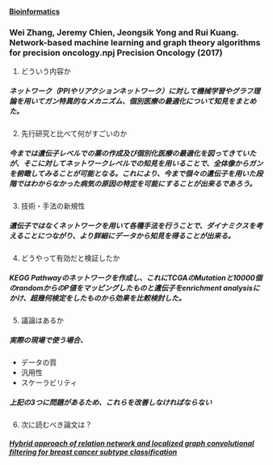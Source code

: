 #### [Bioinformatics](http://inoue0426.me/Bioinformatics)

### Wei Zhang, Jeremy Chien, Jeongsik Yong and Rui Kuang. Network-based machine learning and graph theory algorithms for precision oncology.npj Precision Oncology (2017)

1. どういう内容か
##### ネットワーク（PPIやリアクションネットワーク）に対して機械学習やグラフ理論を用いてガン特異的なメカニズム、個別医療の最適化について知見をまとめた。
2. 先行研究と比べて何がすごいのか
##### 今までは遺伝子レベルでの薬の作成及び個別化医療の最適化を図ってきていたが、そこに対してネットワークレベルでの知見を用いることで、全体像からガンを俯瞰してみることが可能となる。これにより、今まで個々の遺伝子を用いた段階ではわからなかった病気の原因の特定を可能にすることが出来るであろう。
3. 技術・手法の新規性
##### 遺伝子ではなくネットワークを用いて各種手法を行うことで、ダイナミクスを考えることにつながり、より詳細にデータから知見を得ることが出来る。
4. どうやって有効だと検証したか
##### KEGG Pathwayのネットワークを作成し、これにTCGAのMutationと10000個のrandomからのP値をマッピングしたものと遺伝子をenrichment analysisにかけ、超幾何検定をしたものから効果を比較検討した。
5. 議論はあるか
##### 実際の現場で使う場合、

- データの質 
- 汎用性
- スケーラビリティ

##### 上記の3つに問題があるため、これらを改善しなければならない
6. 次に読むべき論文は？
##### [Hybrid approach of relation network and localized graph convolutional filtering for breast cancer subtype classification](https://arxiv.org/abs/1711.05859)